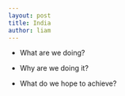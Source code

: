 ```yaml
---
layout: post
title: India
author: liam
---
```


* What are we doing?

* Why are we doing it?

* What do we hope to achieve?

